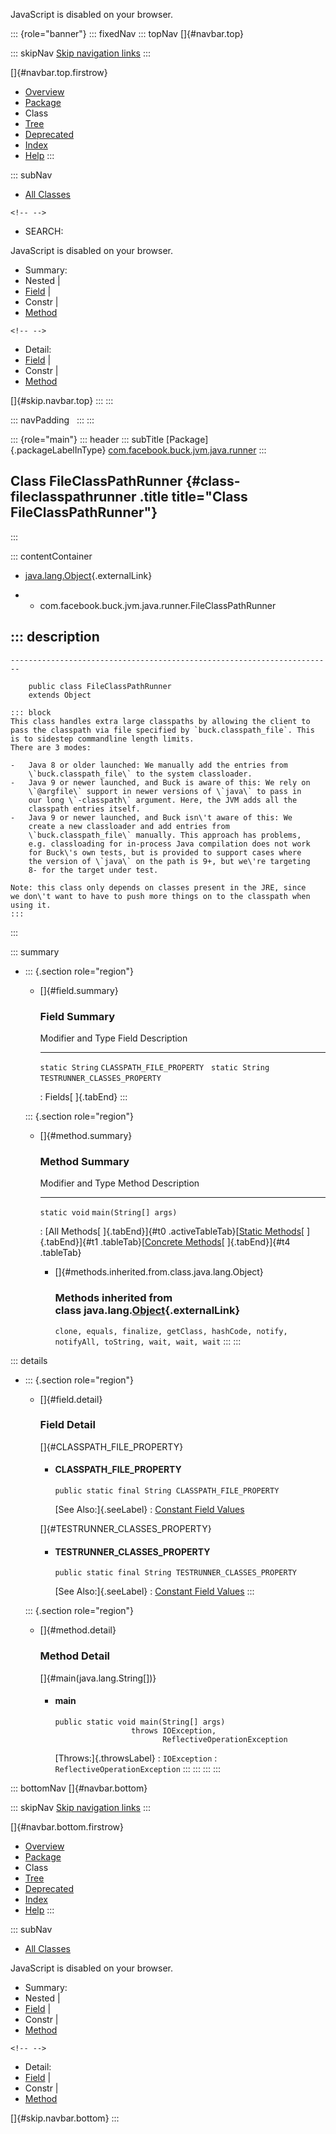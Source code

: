 <div>

JavaScript is disabled on your browser.

</div>

::: {role="banner"}
::: fixedNav
::: topNav
[]{#navbar.top}

::: skipNav
[Skip navigation links](#skip.navbar.top "Skip navigation links")
:::

[]{#navbar.top.firstrow}

-   [Overview](../../../../../../index.html)
-   [Package](package-summary.html)
-   Class
-   [Tree](package-tree.html)
-   [Deprecated](../../../../../../deprecated-list.html)
-   [Index](../../../../../../index-all.html)
-   [Help](../../../../../../help-doc.html)
:::

::: subNav
-   [All Classes](../../../../../../allclasses.html)

```{=html}
<!-- -->
```
-   SEARCH:

<div>

<div>

JavaScript is disabled on your browser.

</div>

</div>

<div>

-   Summary: 
-   Nested \| 
-   [Field](#field.summary) \| 
-   Constr \| 
-   [Method](#method.summary)

```{=html}
<!-- -->
```
-   Detail: 
-   [Field](#field.detail) \| 
-   Constr \| 
-   [Method](#method.detail)

</div>

[]{#skip.navbar.top}
:::
:::

::: navPadding
 
:::
:::

::: {role="main"}
::: header
::: subTitle
[Package]{.packageLabelInType} [com.facebook.buck.jvm.java.runner](package-summary.html)
:::

## Class FileClassPathRunner {#class-fileclasspathrunner .title title="Class FileClassPathRunner"}
:::

::: contentContainer
-   [java.lang.Object](http://docs.oracle.com/javase/7/docs/api/java/lang/Object.html?is-external=true "class or interface in java.lang"){.externalLink}

-   -   com.facebook.buck.jvm.java.runner.FileClassPathRunner

::: description
-   

    ------------------------------------------------------------------------

        public class FileClassPathRunner
        extends Object

    ::: block
    This class handles extra large classpaths by allowing the client to
    pass the classpath via file specified by `buck.classpath_file`. This
    is to sidestep commandline length limits.
    There are 3 modes:

    -   Java 8 or older launched: We manually add the entries from
        \`buck.classpath_file\` to the system classloader.
    -   Java 9 or newer launched, and Buck is aware of this: We rely on
        \`@argfile\` support in newer versions of \`java\` to pass in
        our long \`-classpath\` argument. Here, the JVM adds all the
        classpath entries itself.
    -   Java 9 or newer launched, and Buck isn\'t aware of this: We
        create a new classloader and add entries from
        \`buck.classpath_file\` manually. This approach has problems,
        e.g. classloading for in-process Java compilation does not work
        for Buck\'s own tests, but is provided to support cases where
        the version of \`java\` on the path is 9+, but we\'re targeting
        8- for the target under test.

    Note: this class only depends on classes present in the JRE, since
    we don\'t want to have to push more things on to the classpath when
    using it.
    :::
:::

::: summary
-   ::: {.section role="region"}
    -   []{#field.summary}

        ### Field Summary

          Modifier and Type   Field                           Description
          ------------------- ------------------------------- -------------
          `static String`     `CLASSPATH_FILE_PROPERTY`        
          `static String`     `TESTRUNNER_CLASSES_PROPERTY`    

          : Fields[ ]{.tabEnd}
    :::

    ::: {.section role="region"}
    -   []{#method.summary}

        ### Method Summary

          Modifier and Type   Method                  Description
          ------------------- ----------------------- -------------
          `static void`       `main​(String[] args)`    

          : [All Methods[ ]{.tabEnd}]{#t0 .activeTableTab}[[Static
          Methods](javascript:show(1);)[ ]{.tabEnd}]{#t1
          .tableTab}[[Concrete
          Methods](javascript:show(8);)[ ]{.tabEnd}]{#t4 .tableTab}

        -   []{#methods.inherited.from.class.java.lang.Object}

            ### Methods inherited from class java.lang.[Object](http://docs.oracle.com/javase/7/docs/api/java/lang/Object.html?is-external=true "class or interface in java.lang"){.externalLink}

            `clone, equals, finalize, getClass, hashCode, notify, notifyAll, toString, wait, wait, wait`
    :::
:::

::: details
-   ::: {.section role="region"}
    -   []{#field.detail}

        ### Field Detail

        []{#CLASSPATH_FILE_PROPERTY}

        -   #### CLASSPATH_FILE_PROPERTY

                public static final String CLASSPATH_FILE_PROPERTY

            [See Also:]{.seeLabel}
            :   [Constant Field
                Values](../../../../../../constant-values.html#com.facebook.buck.jvm.java.runner.FileClassPathRunner.CLASSPATH_FILE_PROPERTY)

        []{#TESTRUNNER_CLASSES_PROPERTY}

        -   #### TESTRUNNER_CLASSES_PROPERTY

                public static final String TESTRUNNER_CLASSES_PROPERTY

            [See Also:]{.seeLabel}
            :   [Constant Field
                Values](../../../../../../constant-values.html#com.facebook.buck.jvm.java.runner.FileClassPathRunner.TESTRUNNER_CLASSES_PROPERTY)
    :::

    ::: {.section role="region"}
    -   []{#method.detail}

        ### Method Detail

        []{#main(java.lang.String[])}

        -   #### main

            ``` methodSignature
            public static void main​(String[] args)
                             throws IOException,
                                    ReflectiveOperationException
            ```

            [Throws:]{.throwsLabel}
            :   `IOException`
            :   `ReflectiveOperationException`
    :::
:::
:::
:::

::: bottomNav
[]{#navbar.bottom}

::: skipNav
[Skip navigation links](#skip.navbar.bottom "Skip navigation links")
:::

[]{#navbar.bottom.firstrow}

-   [Overview](../../../../../../index.html)
-   [Package](package-summary.html)
-   Class
-   [Tree](package-tree.html)
-   [Deprecated](../../../../../../deprecated-list.html)
-   [Index](../../../../../../index-all.html)
-   [Help](../../../../../../help-doc.html)
:::

::: subNav
-   [All Classes](../../../../../../allclasses.html)

<div>

<div>

JavaScript is disabled on your browser.

</div>

</div>

<div>

-   Summary: 
-   Nested \| 
-   [Field](#field.summary) \| 
-   Constr \| 
-   [Method](#method.summary)

```{=html}
<!-- -->
```
-   Detail: 
-   [Field](#field.detail) \| 
-   Constr \| 
-   [Method](#method.detail)

</div>

[]{#skip.navbar.bottom}
:::
